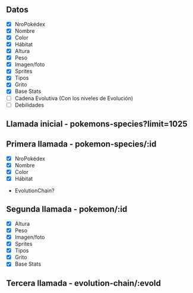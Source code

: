 ## Datos
- [X] NroPokédex
- [X] Nombre
- [X] Color
- [X] Hábitat
- [X] Altura
- [X] Peso
- [X] Imagen/foto
- [X] Sprites
- [X] Tipos
- [X] Grito
- [X] Base Stats
- [ ] Cadena Evolutiva (Con los niveles de Evolución)
- [ ] Debilidades

## Llamada inicial - pokemons-species?limit=1025

## Primera llamada - pokemon-species/:id
- [X] NroPokédex
- [X] Nombre
- [X] Color
- [X] Hábitat
- EvolutionChain?

## Segunda llamada - pokemon/:id
- [X] Altura
- [X] Peso
- [X] Imagen/foto
- [X] Sprites
- [X] Tipos
- [X] Grito
- [X] Base Stats

## Tercera llamada - evolution-chain/:evoId
